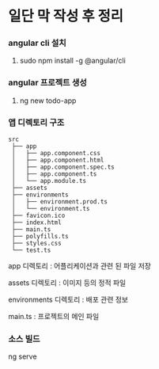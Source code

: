# 일단 막 작성 후 정리

### angular cli 설치
1. sudo npm install -g @angular/cli


### angular 프로젝트 생성
1. ng new todo-app


### 앱 디렉토리 구조
```
src
 ├── app
 │   ├── app.component.css
 │   ├── app.component.html
 │   ├── app.component.spec.ts
 │   ├── app.component.ts
 │   └── app.module.ts
 ├── assets
 ├── environments
 │   ├── environment.prod.ts
 │   └── environment.ts
 ├── favicon.ico
 ├── index.html
 ├── main.ts
 ├── polyfills.ts
 ├── styles.css
 └── test.ts
```
app 디렉토리 : 어플리케이션과 관련 된 파일 저장

assets 디렉토리 : 이미지 등의 정적 파일

environments 디렉토리 : 배포 관련 정보

main.ts : 프로젝트의 메인 파일


### 소스 빌드

ng serve
